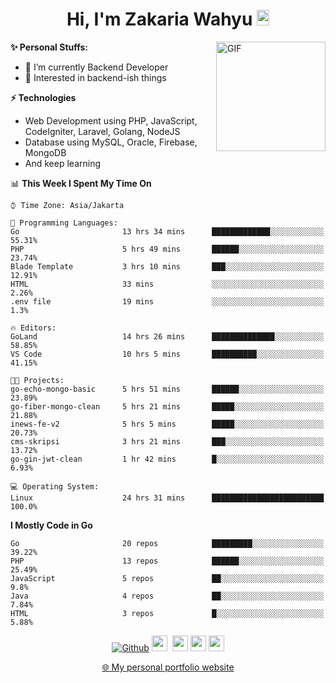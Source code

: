 <h1 align="center">Hi, I'm Zakaria Wahyu <img src="https://github.com/TheDudeThatCode/TheDudeThatCode/blob/master/Assets/Hi.gif" width="20px" height="25px"></h1>

<img align="right" alt="GIF" height="175px" src="https://www.nayakapratama.co.id/wp-content/uploads/2019/07/Website-Maintenance.gif" />

**✨ Personal Stuffs:**
- 🔭 I’m currently Backend Developer
- 🌱 Interested in backend-ish things

**⚡ Technologies**
- Web Development using PHP, JavaScript, CodeIgniter, Laravel, Golang, NodeJS
- Database using MySQL, Oracle, Firebase, MongoDB
- And keep learning

<!--START_SECTION:waka-->
📊 **This Week I Spent My Time On** 

```text
⌚︎ Time Zone: Asia/Jakarta

💬 Programming Languages: 
Go                       13 hrs 34 mins      █████████████░░░░░░░░░░░░   55.31% 
PHP                      5 hrs 49 mins       ██████░░░░░░░░░░░░░░░░░░░   23.74% 
Blade Template           3 hrs 10 mins       ███░░░░░░░░░░░░░░░░░░░░░░   12.91% 
HTML                     33 mins             ░░░░░░░░░░░░░░░░░░░░░░░░░   2.26% 
.env file                19 mins             ░░░░░░░░░░░░░░░░░░░░░░░░░   1.3%

🔥 Editors: 
GoLand                   14 hrs 26 mins      ██████████████░░░░░░░░░░░   58.85% 
VS Code                  10 hrs 5 mins       ██████████░░░░░░░░░░░░░░░   41.15%

🐱‍💻 Projects: 
go-echo-mongo-basic      5 hrs 51 mins       ██████░░░░░░░░░░░░░░░░░░░   23.89% 
go-fiber-mongo-clean     5 hrs 21 mins       █████░░░░░░░░░░░░░░░░░░░░   21.88% 
inews-fe-v2              5 hrs 5 mins        █████░░░░░░░░░░░░░░░░░░░░   20.73% 
cms-skripsi              3 hrs 21 mins       ███░░░░░░░░░░░░░░░░░░░░░░   13.72% 
go-gin-jwt-clean         1 hr 42 mins        █░░░░░░░░░░░░░░░░░░░░░░░░   6.93%

💻 Operating System: 
Linux                    24 hrs 31 mins      █████████████████████████   100.0%

```

**I Mostly Code in Go** 

```text
Go                       20 repos            █████████░░░░░░░░░░░░░░░░   39.22% 
PHP                      13 repos            ██████░░░░░░░░░░░░░░░░░░░   25.49% 
JavaScript               5 repos             ██░░░░░░░░░░░░░░░░░░░░░░░   9.8% 
Java                     4 repos             ██░░░░░░░░░░░░░░░░░░░░░░░   7.84% 
HTML                     3 repos             █░░░░░░░░░░░░░░░░░░░░░░░░   5.88%

```



<!--END_SECTION:waka-->

<p align="center">
<a href="https://github.com/zakariawahyu" target="_blank"><img alt="Github" src="https://img.shields.io/badge/GitHub-%2312100E.svg?&style=for-the-badge&logo=Github&logoColor=white" /></a>
<a href="https://www.twitter.com/_zakariawahyu"><img src="https://img.shields.io/badge/twitter-%231DA1F2.svg?&style=for-the-badge&logo=twitter&logoColor=white" height=25></a> 
<a href="https://www.linkedin.com/in/zakariawahyu"><img src="https://img.shields.io/badge/linkedin-%230077B5.svg?&style=for-the-badge&logo=linkedin&logoColor=white" height=25></a> 
<a href="https://www.instagram.com/_zakariawahyu"><img src="https://img.shields.io/badge/instagram-%23E4405F.svg?&style=for-the-badge&logo=instagram&logoColor=white" height=25></a>
<a href="https://medium.com/@zakariawahyu"><img src="https://img.shields.io/badge/Medium-12100E?style=for-the-badge&logo=medium&logoColor=white" height=25></a>
</p>
<p align="center"><a href="https://www.zakariawahyu.com" target="_blank">🌐 My personal portfolio website</a></p>

